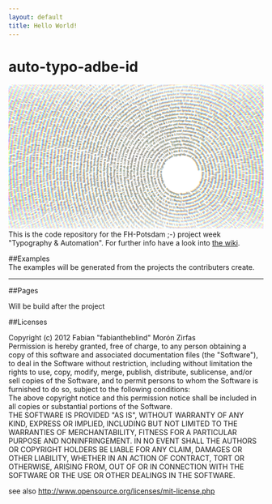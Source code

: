 ```yaml
---
layout: default
title: Hello World!
---
```


auto-typo-adbe-id
=================

![splash](auto-typo.png)  
This is the code repository for the FH-Potsdam ;-⟩ project week "Typography & Automation". For further info have a look into [the wiki](https://github.com/fabiantheblind/auto-typo-adbe-id/wiki).  

##Examples  
The examples will be generated from the projects the contributers create.  

-----------------------  

##Pages  

Will be build after the project  

##Licenses  

Copyright (c)  2012 Fabian "fabiantheblind" Morón Zirfas  
Permission is hereby granted, free of charge, to any person obtaining a copy of this software and associated documentation files (the "Software"), to deal in the Software  without restriction, including without limitation the rights to use, copy, modify, merge, publish, distribute, sublicense, and/or sell copies of the Software, and to  permit persons to whom the Software is furnished to do so, subject to the following conditions:  
The above copyright notice and this permission notice shall be included in all copies or substantial portions of the Software.  
THE SOFTWARE IS PROVIDED "AS IS", WITHOUT WARRANTY OF ANY KIND, EXPRESS OR IMPLIED, INCLUDING BUT NOT LIMITED TO THE WARRANTIES OF MERCHANTABILITY, FITNESS FOR A  PARTICULAR PURPOSE AND NONINFRINGEMENT. IN NO EVENT SHALL THE AUTHORS OR COPYRIGHT HOLDERS BE LIABLE FOR ANY CLAIM, DAMAGES OR OTHER LIABILITY, WHETHER IN AN ACTION OF  CONTRACT, TORT OR OTHERWISE, ARISING FROM, OUT OF OR IN CONNECTION WITH THE SOFTWARE OR THE USE OR OTHER DEALINGS IN THE SOFTWARE.  

see also http://www.opensource.org/licenses/mit-license.php



